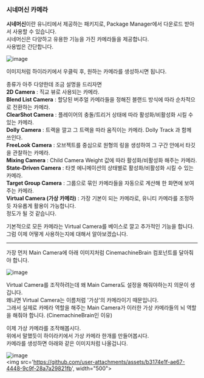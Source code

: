 ### 시네머신 카메라    
**시네머신**이란 유니티에서 제공하는 패키지로, Package Manager에서 다운로드 받아서 사용할 수 있습니다.    
시네머신은 다양하고 유용한 기능을 가진 카메라들을 제공합니다.    
사용법은 간단합니다.   

![image](https://github.com/user-attachments/assets/9de45097-d131-4c15-b1eb-d1eca6c11b1b)    

이미지처럼 하이라키에서 우클릭 후, 원하는 카메라를 생성하시면 됩니다.    

종류가 아주 다양한데 조금 설명을 드리자면    
**2D Camera** : 직교 뷰로 사용되는 카메라.   
**Blend List Camera** : 할당된 버추얼 카메라들을 정해진 블랜드 방식에 따라 순차적으로 전환하는 카메라.    
**ClearShot Camera** : 플레이어의 충돌/트리거 상태에 따라 활성화/비활성화 시킬 수 있는 카메라.    
**Dolly Camera** : 트랙을 깔고 그 트랙을 따라 움직이는 카메라. Dolly Track 과 함께 쓰인다.    
**FreeLook Camera** : 오브젝트를 중심으로 원형의 링을 생성하여 그 구간 안에서 타깃을 관찰하는 카메라.    
**Mixing Camera** : Child Camera Weight 값에 따라 활성화/비활성화 해주는 카메라.    
**State-Driven Camera** : 타겟 에니메이션의 상태별로 활성화/비활성화 시킬 수 있는 카메라.    
**Target Group Camera** : 그룹으로 묶인 카메라들을 자동으로 계산해 한 화면에 보여주는 카메라.    
**Virtual Camera (가상 카메라)** : 가장 기본이 되는 카메라로, 유니티 카메라를 조정하듯 자유롭게 활용이 가능합니다.   
정도가 될 것 같습니다.    

기본적으로 모든 카메라는 Virtual Camera를 베이스로 깔고 추가적인 기능을 합니다.    
그럼 이제 어떻게 사용하는지에 대해서 알아보겠습니다.    

----

가장 먼저 Main Camera에 아래 이미지처럼 CinemachineBrain 컴포넌트를 달아줘야 합니다.    

![image](https://github.com/user-attachments/assets/5ac40b37-242c-434b-8334-ae50b1d6ace3)    

Virtual Camera를 조작하려는데 왜 Main Camera도 설정을 해줘야하는지 의문이 생깁니다.    
왜냐면 Virtual Camera는 이름처럼 '가상'의 카메라이기 때문입니다.    
그래서 실제로 카메라 역할을 해주는 Main Camera가 이러한 가상 카메라들의 뇌 역할을 해줘야 합니다. (CinemachineBrain인 이유)    

이제 가상 카메라를 조작해봅시다.    
위에서 말했듯이 하이라키에서 가상 카메라 한개를 만들어봅시다.    
카메라를 생성하면 아래와 같은 이미지처럼 나올겁니다.    

![image](https://github.com/user-attachments/assets/b3174e1f-ae67-4448-9c9f-28a7a29821fb)    
<img src='https://github.com/user-attachments/assets/b3174e1f-ae67-4448-9c9f-28a7a29821fb', width="500">    





